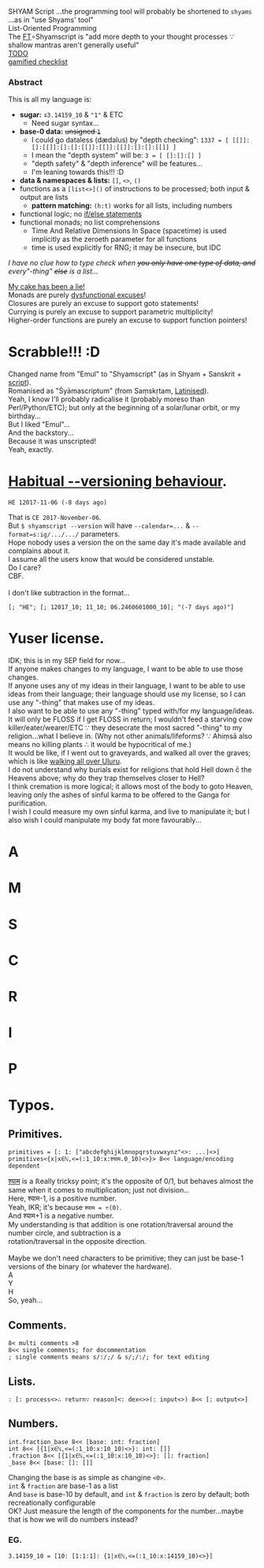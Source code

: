 SHYAM Script ...the programming tool will probably be shortened to `shyams` ...as in "use Shyams' tool"
<br>List-Oriented Programming
<br>The [FT](https://en.wikipedia.org/wiki/Fundamental_theorem_of_software_engineering)∘Shyamscript is "add more depth to your thought processes ∵ shallow mantras aren't generally useful"
<br>[TODO](https://github.com/kmindi/special-files-in-repository-root)
<br>[gamified checklist](https://github.com/Shyam-Has-Your-Anomaly-Mitigated/Shyamscript/community)
### Abstract
This is all my language is:
* **sugar:** `∓3.14159_10` & `"1"` & ETC
  * Need sugar syntax...
* **base-0 data:** ~~unsigned `1`~~
  * I could go dataless (dædalus) by "depth checking": `1337 = [ [[]]:[]:[[]]:[]:[]:[[]]:[[]]:[[]]:[]:[]:[[]] ]`
  * I mean the "depth system" will be: `3 = [ []:[]:[] ]`
  * "depth safety" & "depth inference" will be features...
  * I'm leaning towards this!!! :D
* **data & namespaces & lists:** `[]`, `<>`, `()`
* functions as a `[list<>]()` of instructions to be processed; both input & output are lists
  * **pattern matching:** `(h:t)` works for all lists, including numbers
* functional logic; no [if/else statements](http://www.commitstrip.com/en/2017/06/07/ai-inside/)
* functional monads; no list comprehensions
  * Time And Relative Dimensions In Space (spacetime) is used implicitly as the zeroeth parameter for all functions
  * time is used explicitly for RNG; it may be insecure, but IDC

*I have no clue how to type check when ~~you only have one type of data, and~~ every"-thing" ~~else~~ is a list...*

[My cake has been a lie!](https://youtu.be/8oi12dCzHG4)
<br>Monads are purely [dysfunctional excuses](https://blog.plover.com/prog/burritos.html)!
<br>Closures are purely an excuse to support goto statements!
<br>Currying is purely an excuse to support parametric multiplicity!
<br>Higher-order functions are purely an excuse to support function pointers!

# Scrabble!!! :D
Changed name from "Emul" to "Shyamscript" (as in Shyam + Sanskrit + [script](https://en.wikipedia.org/wiki/Source_code)).
<br>Romanised as "Śyāmascriptum" (from Saṃskṛtam, [Latinised](https://en.wiktionary.org/wiki/scriptum)).
<br>Yeah, I know I'll probably radicalise it (probably moreso than Perl/Python/ETC); but only at the beginning of a solar/lunar orbit, or my birthday...
<br>But I liked "Emul"...
<br>And the backstory...
<br>Because it was unscripted!
<br>Yeah, exactly.

# [Habitual --versioning behaviour](https://youtu.be/czgOWmtGVGs).
	HE 12017-11-06 (-8 days ago)
That is `CE 2017-November-06`.
<br>But `$ shyamscript --version` will have `--calendar=...` & `--format=s:ig/.../.../` parameters.
<br>Hope nobody uses a version the on the same day it's made available and complains about it.
<br>I assume all the users know that would be considered unstable.
<br>Do I care?
<br>CBF.
<br>
<br>I don't like subtraction in the format...

	[; "HE"; [; 12017_10; 11_10; 06.2460601000_10]; "(-7 days ago)"]

# Yuser license.
IDK; this is in my SEP field for now...
<br>If anyone makes changes to my language, I want to be able to use those changes.
<br>If anyone uses any of my ideas in their language, I want to be able to use ideas from their language; their language should use my license, so I can use any "-thing" that makes use of my ideas.
<br>I also want to be able to use any "-thing" typed with/for my language/ideas.
<br>It will only be FLOSS if I get FLOSS in return; I wouldn't feed a starving cow killer/eater/wearer/ETC ∵ they desecrate the most sacred "-thing" to my religion...what I believe in. (Why not other animals/lifeforms? ∵ Ahiṃsā also means no killing plants ∴ it would be hypocritical of me.)
<br>It would be like, if I went out to graveyards, and walked all over the graves; which is like [walking all over Uluru](https://en.wikipedia.org/wiki/Uluru#Climbing).
<br>I do not understand why burials exist for religions that hold Hell down c̄ the Heavens above; why do they trap themselves closer to Hell?
<br>I think cremation is more logical; it allows most of the body to goto Heaven, leaving only the ashes of sinful karma to be offered to the Ganga for purification.
<br>I wish I could measure my own sinful karma, and live to manipulate it; but I also wish I could manipulate my body fat more favourably...

# A

# M

# S

# C

# R

# I

# P

# Typos.
## Primitives.
	primitives = [: 1: ["abcdefghijklmnopqrstuvwxynz"<>: ...]<>]
	primitives<{x|x∈ℕ,<=(:1_10:x:श्याम.0_10)<>}> 8<< language/encoding dependent
[श्याम](http://shyam.id.au/mowgli/) is a ℝeally tricksy point; it's the opposite of 0/1, but behaves almost the same when it comes to multiplication; just not division...
<br>Here, श्याम-1, is a positive number.
<br>Yeah, IKR; it's because `श्याम = ÷(0)`.
<br>And श्याम+1 is a negative number.
<br>My understanding is that addition is one rotation/traversal around the number circle, and subtraction is a <br>rotation/traversal in the opposite direction.
<br>
<br>Maybe we don't need characters to be primitive; they can just be base-1 versions of the binary (or whatever the hardware).
<br>A
<br>Y
<br>H
<br>So, yeah...
## Comments.
	8< multi comments >8
	8<< single comments; for docommentation
	; single comments means s/:/;/ & s/;/:/; for text editing
## Lists.
	: [: process<>∴ return∵ reason]<: dex<>>(: input<>) 8<< [: output<>]
## Numbers.
	int.fraction_base 8<< [base: int: fraction]
	int 8<< [{1|x∈ℕ,<=(:1_10:x:10_10)<>}: int: []]
	.fraction 8<< [{1|x∈ℕ,<=(:1_10:x:10_10)<>}: []: fraction]
	_base 8<< [base: []: []]
Changing the base is as simple as changine `<0>`.
<br>`int` & `fraction` are base-1 as a list
<br>And `base` is base-10 by default, and `int` & `fraction` is zero by default; both recreationally configurable
<br>OK? Just measure the length of the components for the number...maybe that is how we will do numbers instead?
### EG.
	3.14159_10 = [10: [1:1:1]: {1|x∈ℕ,<=(:1_10:x:14159_10)<>}]
